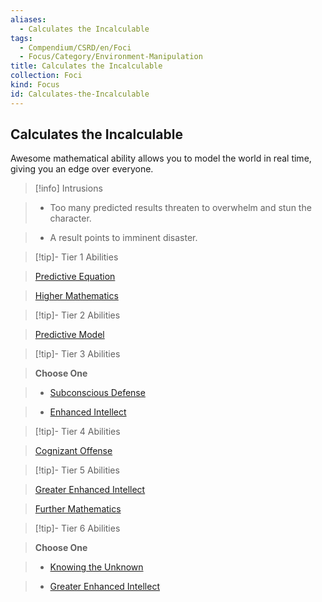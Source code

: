 ```yaml
---
aliases:
  - Calculates the Incalculable
tags:
  - Compendium/CSRD/en/Foci
  - Focus/Category/Environment-Manipulation
title: Calculates the Incalculable
collection: Foci
kind: Focus
id: Calculates-the-Incalculable
---
```

## Calculates the Incalculable    
Awesome mathematical ability allows you to model the world in real time, giving you an edge over everyone.    
  
>[!info] Intrusions    
>- Too many predicted results threaten to overwhelm and stun the character.    
>- A result points to imminent disaster.    
  
  
>[!tip]- Tier 1 Abilities    
> [Predictive Equation](Predictive-Equation.md)    
> [Higher Mathematics](Higher-Mathematics.md)    
  
  
>[!tip]- Tier 2 Abilities    
> [Predictive Model](Predictive-Model.md)    
  
  
>[!tip]- Tier 3 Abilities    
> **Choose One**    
>- [Subconscious Defense](Subconscious-Defense.md)    
>- [Enhanced Intellect](Enhanced-Intellect.md)    
  
  
>[!tip]- Tier 4 Abilities    
> [Cognizant Offense](Cognizant-Offense.md)    
  
  
>[!tip]- Tier 5 Abilities    
> [Greater Enhanced Intellect](Greater-Enhanced-Intellect.md)    
> [Further Mathematics](Further-Mathematics.md)    
  
  
>[!tip]- Tier 6 Abilities    
> **Choose One**    
>- [Knowing the Unknown](Knowing-the-Unknown.md)    
>- [Greater Enhanced Intellect](Greater-Enhanced-Intellect.md)
